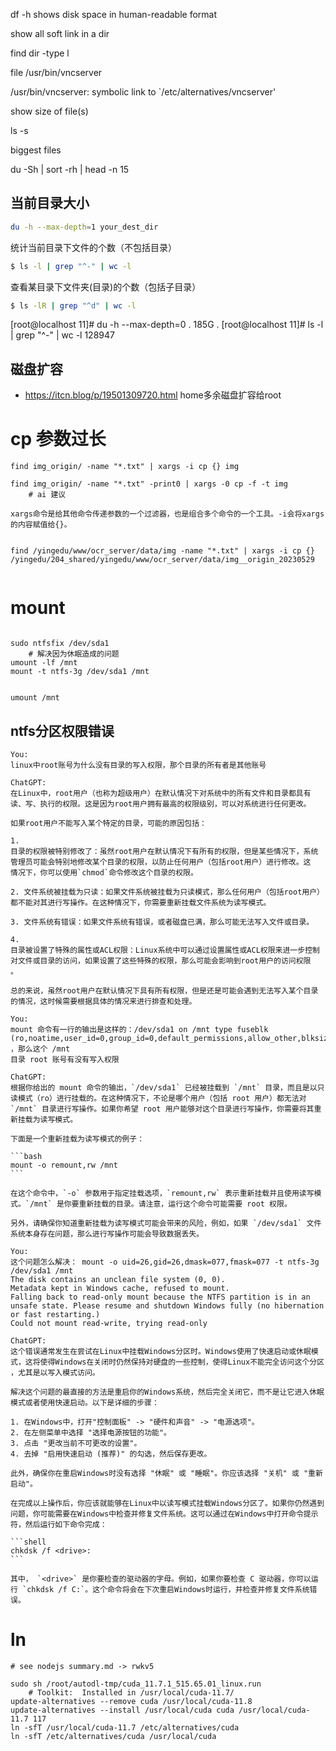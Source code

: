 

df -h shows disk space in human-readable format



show all soft link in a dir

  find dir -type l



file /usr/bin/vncserver

  /usr/bin/vncserver: symbolic link to `/etc/alternatives/vncserver'



show size of file(s)

  ls -s



biggest files

  du -Sh | sort -rh | head -n 15



## 当前目录大小



```bash
du -h --max-depth=1 your_dest_dir
```



统计当前目录下文件的个数（不包括目录）

```bash
$ ls -l | grep "^-" | wc -l
```



查看某目录下文件夹(目录)的个数（包括子目录）

```bash
$ ls -lR | grep "^d" | wc -l
```



[root@localhost 11]# du -h --max-depth=0 .
185G	.
[root@localhost 11]# ls -l | grep "^-" | wc -l
128947



## 磁盘扩容

- https://itcn.blog/p/19501309720.html home多余磁盘扩容给root





# cp 参数过长

```
find img_origin/ -name "*.txt" | xargs -i cp {} img

find img_origin/ -name "*.txt" -print0 | xargs -0 cp -f -t img
	# ai 建议

xargs命令是给其他命令传递参数的一个过滤器，也是组合多个命令的一个工具。-i会将xargs的内容赋值给{}。


find /yingedu/www/ocr_server/data/img -name "*.txt" | xargs -i cp {} /yingedu/204_shared/yingedu/www/ocr_server/data/img__origin_20230529


```



# mount

```

sudo ntfsfix /dev/sda1
	# 解决因为休眠造成的问题
umount -lf /mnt
mount -t ntfs-3g /dev/sda1 /mnt


umount /mnt

```

## ntfs分区权限错误 

```
You:
linux中root账号为什么没有目录的写入权限，那个目录的所有者是其他账号

ChatGPT:
在Linux中，root用户（也称为超级用户）在默认情况下对系统中的所有文件和目录都具有读、写、执行的权限。这是因为root用户拥有最高的权限级别，可以对系统进行任何更改。   

如果root用户不能写入某个特定的目录，可能的原因包括：

1. 
目录的权限被特别修改了：虽然root用户在默认情况下有所有的权限，但是某些情况下，系统管理员可能会特别地修改某个目录的权限，以防止任何用户（包括root用户）进行修改。这
情况下，你可以使用`chmod`命令修改这个目录的权限。

2. 文件系统被挂载为只读：如果文件系统被挂载为只读模式，那么任何用户（包括root用户）都不能对其进行写操作。在这种情况下，你需要重新挂载文件系统为读写模式。

3. 文件系统有错误：如果文件系统有错误，或者磁盘已满，那么可能无法写入文件或目录。

4. 
目录被设置了特殊的属性或ACL权限：Linux系统中可以通过设置属性或ACL权限来进一步控制对文件或目录的访问，如果设置了这些特殊的权限，那么可能会影响到root用户的访问权限 
。

总的来说，虽然root用户在默认情况下具有所有权限，但是还是可能会遇到无法写入某个目录的情况，这时候需要根据具体的情况来进行排查和处理。

You:
mount 命令有一行的输出是这样的：/dev/sda1 on /mnt type fuseblk (ro,noatime,user_id=0,group_id=0,default_permissions,allow_other,blksize=4096)  ，那么这个 /mnt    
目录 root 账号有没有写入权限

ChatGPT:
根据你给出的 mount 命令的输出，`/dev/sda1` 已经被挂载到 `/mnt` 目录，而且是以只读模式（ro）进行挂载的。在这种情况下，不论是哪个用户（包括 root 用户）都无法对     
`/mnt` 目录进行写操作。如果你希望 root 用户能够对这个目录进行写操作，你需要将其重新挂载为读写模式。

下面是一个重新挂载为读写模式的例子：

​```bash
mount -o remount,rw /mnt
​```

在这个命令中，`-o` 参数用于指定挂载选项，`remount,rw` 表示重新挂载并且使用读写模式。`/mnt` 是你要重新挂载的目录。请注意，运行这个命令可能需要 root 权限。

另外，请确保你知道重新挂载为读写模式可能会带来的风险，例如，如果 `/dev/sda1` 文件系统本身存在问题，那么进行写操作可能会导致数据丢失。

You:
这个问题怎么解决： mount -o uid=26,gid=26,dmask=077,fmask=077 -t ntfs-3g /dev/sda1 /mnt
The disk contains an unclean file system (0, 0).
Metadata kept in Windows cache, refused to mount.
Falling back to read-only mount because the NTFS partition is in an
unsafe state. Please resume and shutdown Windows fully (no hibernation
or fast restarting.)
Could not mount read-write, trying read-only

ChatGPT:
这个错误通常发生在尝试在Linux中挂载Windows分区时。Windows使用了快速启动或休眠模式，这将使得Windows在关闭时仍然保持对硬盘的一些控制，使得Linux不能完全访问这个分区 
，尤其是以写入模式访问。

解决这个问题的最直接的方法是重启你的Windows系统，然后完全关闭它，而不是让它进入休眠模式或者使用快速启动。以下是详细的步骤：

1. 在Windows中，打开"控制面板" -> "硬件和声音" -> "电源选项"。
2. 在左侧菜单中选择 "选择电源按钮的功能"。
3. 点击 "更改当前不可更改的设置"。
4. 去掉 "启用快速启动 (推荐)" 的勾选，然后保存更改。

此外，确保你在重启Windows时没有选择 "休眠" 或 "睡眠"。你应该选择 "关机" 或 "重新启动"。

在完成以上操作后，你应该就能够在Linux中以读写模式挂载Windows分区了。如果你仍然遇到问题，你可能需要在Windows中检查并修复文件系统。这可以通过在Windows中打开命令提示
符，然后运行如下命令完成：

​```shell
chkdsk /f <drive>:
​```

其中， `<drive>` 是你要检查的驱动器的字母。例如，如果你要检查 C 驱动器，你可以运行 `chkdsk /f C:`。这个命令将会在下次重启Windows时运行，并检查并修复文件系统错误。
```



# ln

```
# see nodejs summary.md -> rwkv5

sudo sh /root/autodl-tmp/cuda_11.7.1_515.65.01_linux.run
	# Toolkit:  Installed in /usr/local/cuda-11.7/
update-alternatives --remove cuda /usr/local/cuda-11.8
update-alternatives --install /usr/local/cuda cuda /usr/local/cuda-11.7 117
ln -sfT /usr/local/cuda-11.7 /etc/alternatives/cuda
ln -sfT /etc/alternatives/cuda /usr/local/cuda
```



